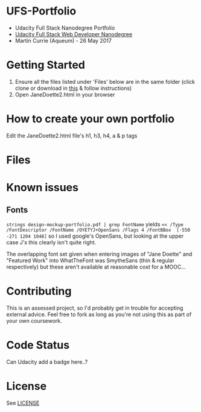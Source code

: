 # UFS-Portfolio
- Udacity Full Stack Nanodegree Portfolio
- [Udacity Full Stack Web Developer Nanodegree](
https://www.udacity.com/course/full-stack-web-developer-nanodegree--nd004) 
- Martin Currie (Aqueum) - 26 May 2017

# Getting Started
1. Ensure all the files listed under 'Files' below are in the same folder
(click clone or download in [this](https://github.com/Aqueum/UFS-Portfolio) 
& follow instructions)
2. Open JaneDoette2.html in your browser


# How to create your own portfolio
Edit the JaneDoette2.html file's h1, h3, h4, a & p tags

# Files


# Known issues
## Fonts
`strings design-mockup-portfolio.pdf | grep FontName`
yields
`<< /Type /FontDescriptor /FontName /OYETYJ+OpenSans /Flags 4 /FontBBox 
[-550 -271 1204 1048]`
so I used google's OpenSans, but looking at the upper case J's this clearly
isn't quite right.

The overlapping font set given when entering images of "Jane Doette" and 
"Featured Work" into WhatTheFont was SmytheSans (thin & regular respectively)
but these aren't available at reasonable cost for a MOOC...

# Contributing
This is an assessed project, so I'd probably get in trouble for accepting 
external advice.
Feel free to fork as long as you're not using this as part of your own 
coursework.

# Code Status
Can Udacity add a badge here..?

# License
See [LICENSE](https://github.com/Aqueum/UFS-Portfolio/blob/master/LICENSE)

